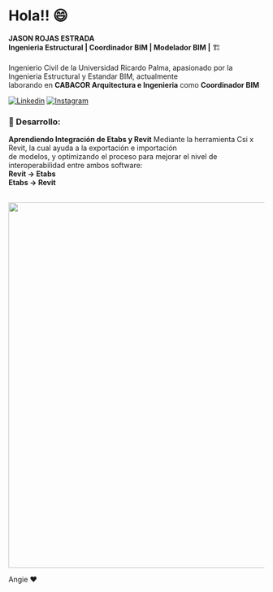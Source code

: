 <!-- Greeting -->
# Hola!! 😄

<!--Introduction -->
**JASON ROJAS ESTRADA**<br>
**Ingenieria Estructural | Coordinador BIM | Modelador BIM |** 🏗️<br><br>
Ingenierio Civil de la Universidad Ricardo Palma, apasionado por la Ingenieria Estructural y Estandar BIM, actualmente<br> laborando en **CABACOR Arquitectura e Ingenieria** como **Coordinador BIM**
<br>
<!-- Your badges -->
[![Linkedin](https://img.shields.io/badge/-JasonRojasEstrada-blue?style=flat&logo=Linkedin&logoColor=white)](https://www.linkedin.com/in/jason-rojas-estrada-a7b8a1217/)
[![Instagram](https://img.shields.io/badge/-rjasonlz-c13584?style=flat&labelColor=c13584&logo=instagram&logoColor=white)](https://www.instagram.com/rjasonlz/)

<!-- Profile View Count -->


<!-- Working GIF -->

### 💼  Desarrollo: 
**Aprendiendo Integración de Etabs y Revit**
  Mediante la herramienta Csi x Revit, la cual ayuda a la exportación e importación<br>
  de modelos, y optimizando el proceso para mejorar el nivel de interoperabilidad entre ambos software:<br>
  **Revit -> Etabs**<br>
  **Etabs -> Revit**<br>
 

&nbsp;&nbsp;&nbsp;&nbsp;&nbsp;&nbsp;&nbsp;&nbsp;&nbsp;&nbsp;<img src="https://media3.giphy.com/media/v1.Y2lkPTc5MGI3NjExeTAwcW5zdm1ib2tqNm95cmhsZ3N3dWY4cWJoNTgybHJ6MHRlbjVqMyZlcD12MV9pbnRlcm5hbF9naWZfYnlfaWQmY3Q9Zw/vinkmJE7H7QUcQblqj/giphy.gif" width="720"> <br>

Angie ❤️


